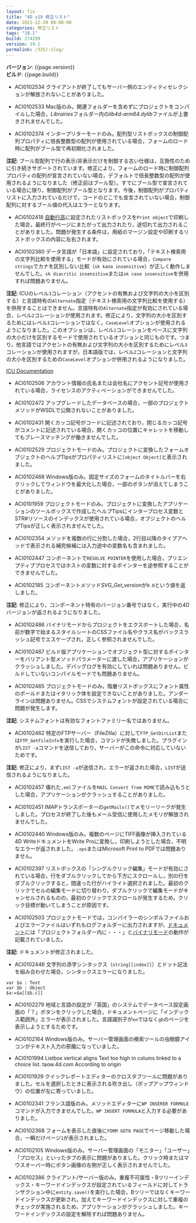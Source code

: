 ```yaml
---
layout: fix
title: "4D v19 修正リスト"
date: 2021-12-20 08:00:00
categories: 修正リスト
tags: "19.1"
build: 274299
version: 19.1
permalink: /335/:slug/
---
```


**バージョン**: {{page.version}}  
**ビルド**: {{page.build}} 

* ACI0102534 クライアントが終了してもサーバー側のエンティティセレクションが解放されないことがありました。

* ACI0102533 Mac版のみ。関連フォルダーを含めずにプロジェクトをコンパイルした場合，*Librairies*フォルダー内の*lib4d-arm64.dylib*ファイルが上書きされませんでした。
 
* ACI0102374 インタープリターモードのみ。配列型リストボックスの制御配列プロパティに倍長整数型の配列が使用されている場合，フォームのロード時に配列がブール型で再初期化されました。

**注記**: ブール型配列で行の表示/非表示だけを制御する古い仕様は，互換性のために引き続きサポートされています。修正により，フォームのロード時に制御配列プロパティの配列が宣言されていない場合，デフォルトで倍長整数型の配列が使用されるようになりました（修正前はブール型）。すでにブール型で宣言されている場合に限り，制御配列がブール型となります。今後，制御配列がプロパティリストに入力されているだけで，コードのどこでも宣言されていない場合，制御配列に対するブール値の代入はエラーとなります。

* ACI0102418 [自動行高](https://doc.4d.com/4Dv19/4D/19/List-box-column-specific-properties.300-5416755.ja.html)に設定されたリストボックスを`Print object`で印刷した場合，最終行がページにまたがって出力されたり，途切れて出力されることがありました。問題が発生する条件は，用紙のマージン設定や印刷するリストボックスの内容に左右されます。

* ACI0102380  データ言語が「日本語」に設定されており，「テキスト検索用の文字列比較を使用する」モードが有効にされている場合，`Compare strings`でカナを区別しない比較（`sk kana insensitive`）が正しく動作しませんでした。`sk diacritic insensitive`または`sk case insensitive`を併用すれば問題ありません。

**注記**: ICUのレベル`3`コレーション（アクセントの有無および文字列の大小を区別する）と言語特有の`Alternate`指定（テキスト検索用の文字列比較を使用する）を併用することはできません。言語特有の`Alternate`指定が有効にされている場合，レベル`2`コレーションが使用されます。修正により，文字列の大小を区別するためにはレベル`3`コレーションではなく，`CaseLevel`オプションが使用されるようになりました。このオプションは，レベル`1`コレーションをベースに文字列の大小だけを区別するモードで使用されているオプションと同じものです。つまり，他言語ではアクセントの有無および文字列の大小を区別するためにレベル`3`コレーションが使用されますが，日本語版では，レベル`2`コレーションと文字列の大小を区別するための`CaseLevel`オプションが併用されるようになりました。

<i class="fa fa-external-link" aria-hidden="true"></i> [ICU Documentation](https://unicode-org.github.io/icu/userguide/collation/concepts.html)

* ACI0102506 アカウント情報の氏名または会社名にアクセント記号が使用されている場合，ライセンスのアクティベーションができませんでした。

* ACI0102472 アップグレードしたデータベースの場合，一部のプロジェクトメソッドがWSDLで公開されないことがありました。

* ACI0102431 開くカッコ記号がコードに記述されており，閉じるカッコ記号がコメントに記述されている場合，開くカッコの位置にキャレットを移動してもブレースマッチングが働きませんでした。

* ACI0102529 プロジェクトモードのみ。プロジェクトに変換したフォームオブジェクトのヘルプTIpsがプロパティリストに`[object Object]`と表示されました。

* ACI0102468 Windows版のみ。固定サイズのフォームのタイトルバーを右クリックしてウィンドウを最大化した場合，一部のボタンが消えてしまうことがありました。

* ACI0101959 プロジェクトモードのみ。プロジェクトに変換したアプリケーションのツールボックスで作成したヘルプTipsにインタープロセス変数とSTR#リソースのインデックスが使用されている場合，オブジェクトのヘルプTipsが正しく表示されませんでした。

* ACI0102354 メソッドを複数の行に分割した場合，2行目以降のタイプアヘッドで表示される補完候補には入力途中の変数名も含まれました。
 
* ACI0102447 コンポーネントで`RESOLVE POINTER`を使用した場合，プリエンプティブプロセスではホストの変数に対するポインターを逆参照することができませんでした。

* ACI0102185 コンポーネントメソッド*SVG_Get_version*が`0.0`という値を返しました。

**注記**: 修正により，コンポーネント特有のバージョン番号ではなく，実行中の4Dバージョンが返されるようになりました。

* ACI0102486 バイナリモードからプロジェクトをエクスポートした場合，名前が数字で始まるスタイルシートのCSSファイル名やクラス名がバックスラッシュ記号でエスケープされ，正しく参照されませんでした。

* ACI0102467 ビルド版アプリケーションでオブジェクト型に対するポインターをバリアント型メソッドパラメーターに渡した場合，アプリケーションがクラッシュしました。デバッグログを有効にしていれば問題ありません。ビルドしていないコンパイルモードでも問題ありません。

* ACI0102465 プロジェクトモードのみ。階層リストボックスにフォント属性のボールドまたはイタリック体を設定できないことがありました。アンダーラインは問題ありません。CSSでシステムフォントが設定されている場合に問題が発生します。

**注記**: システムフォントは有効なフォントファミリー名ではありません。

* ACI0102462 特定のFTPサーバー（FileZilla）に対して`FTP_GetDirList`または`FTP_GetFileInfo`を実行した場合，コマンドが失敗しました。プラグインが`LIST -a`コマンドを送信しており，サーバーがこの命令に対応していないためです。

**注記**: 修正により，まず`LIST -a`が送信され，エラーが返された場合，`LIST`が送信されるようになりました。

* ACI0102457 壊れた`.eml`ファイルを`MAIL Convert from MIME`で読み込もうとした場合，アプリケーションがクラッシュすることがありました。

* ACI0102451 IMAPトランスポーターの`getMails()`でメモリーリークが発生しました。プロセスが終了した後もメール受信に使用したメモリが解放されませんでした。

* ACI0102440 Windows版のみ。複数のページにTIFF画像が挿入されている4D WriteドキュメントをWrite Proに変換し，印刷しようとした場合，不明なエラーが返されました。`.xps`またはMicrosoft Print to PDFでは問題ありません。

* ACI0102397 リストボックスの「シングルクリック編集」モードが有効にされている場合，行をダブルクリックしてから下方にスクロールし，別の行をダブルクリックすると，間違った行がハイライト選択されました。最初のクリックでセルの編集モードに切り替わり，ダブルクリックで編集モードがキャンセルされるものの，最初のクリックでスクロールが発生するため，クリック目標が動いてしまうことが原因です。

* ACI0102503 プロジェクトモードでは，コンパイラーのシンボルファイルおよびエラーファイルはいずれもログフォルダーに出力されますが，[ドキュメント](https://developer.4d.com/docs/ja/Project/compiler.html)には「プロジェクトフォルダー内に・・・」と[バイナリモード](https://doc.4d.com/4Dv19R3/4D/19-R3/Compiler-page.300-5612618.ja.html)の動作が記載されていました。

**注記**: ドキュメントが修正されました。

* ACI0102446 文字列の添字シンタックス（``string[[index]]``）とドット記法を組み合わせた場合，シンタックスエラーになりました。

```
var $a : Text
var $b : Object
$a:=$a[[$b.c]]
```

* ACI0102279 地域と言語の設定が「英国」のシステムでデータベース設定画面の「？」ボタンをクリックした場合，ドキュメントページに「インデックス範囲外」エラーが表示されました。言語識別子が`en`ではなく`gb`のページを表示しようとするためです。

* ACI0102164 Windows版のみ。サーバー管理画面の検索ツールの虫眼鏡アイコンがテキスト入力の邪魔になっていました。

* ACI0101994	Listbox vertical aligns Text too high in colums linked to a choice list.		taow.4d.com	According to origin

* ACI0101929 クイックレポートエディターのクロスタブツールに問題がありました。セルを選択したときに表示される吹き出し（ポップアップウィンドウ）の位置が左に寄っていました。

* ACI0102341 フランス語版のみ。メソッドエディターに`WP INSÉRER FORMULE`コマンドが入力できませんでした。`WP INSERT FORMULA`と入力する必要がありました。

* ACI0102368 フォームを表示した直後に`FORM GOTO PAGE`でページ移動した場合，一瞬だけページ`1`が表示されました。

* ACI0102105 Windows版のみ。サーバー管理画面の「モニター」「ユーザー」「プロセス」といったタブの表示に問題がありました。クリック時またはマウスオーバー時にボタン画像の左側が正しく表示されませんでした。

* ACI0102386 クライアント/サーバー版のみ。重複不可属性・Bツリーインデックス・キーワードインデックスが設定されているフィールドに対してトランザクション中に`entity.save()`を実行した場合，Bツリーではなくキーワードインデックスが更新され，加えてキーワードインデックスに対して重複のチェックが実施されるため，アプリケーションがクラッシュしました。キーワードインデックスの設定を解除すれば問題ありません。
